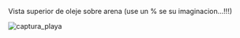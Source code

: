 Vista superior de oleje sobre arena (use un % se su imaginacion...!!!)

![captura_playa](https://github.com/user-attachments/assets/f7743828-0479-4bef-8fab-5be8a319c976)
